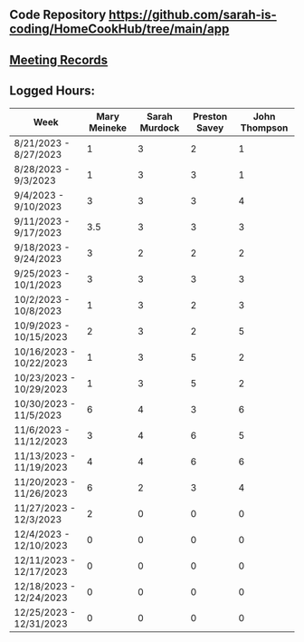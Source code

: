 ## Code Repository https://github.com/sarah-is-coding/HomeCookHub/tree/main/app

## [Meeting Records](Meeting%20Record.md)

## Logged Hours:
| Week | Mary Meineke | Sarah Murdock | Preston Savey | John Thompson |
| ----------- | ----------- | ----------- | ----------- | ----------- |
| 8/21/2023 - 8/27/2023 | 1 | 3 | 2 | 1 |
| 8/28/2023 - 9/3/2023 | 1 | 3 | 3 | 1 |
| 9/4/2023 - 9/10/2023 | 3 | 3 | 3 | 4 |
| 9/11/2023 - 9/17/2023 | 3.5 | 3 | 3 | 3 |
| 9/18/2023 - 9/24/2023 | 3 | 2 | 2 | 2 |
| 9/25/2023 - 10/1/2023 | 3 | 3 | 3 | 3 |
| 10/2/2023 - 10/8/2023 | 1 | 3 | 2 | 3 |
| 10/9/2023 - 10/15/2023 | 2 | 3 | 2 | 5 |
| 10/16/2023 - 10/22/2023 | 1 | 3 | 5 | 2 |
| 10/23/2023 - 10/29/2023 | 1 | 3 | 5 | 2 |
| 10/30/2023 - 11/5/2023 | 6 | 4 | 3 | 6 |
| 11/6/2023 - 11/12/2023 | 3 | 4 | 6 | 5 |
| 11/13/2023 - 11/19/2023 | 4 | 4 | 6 | 6 |
| 11/20/2023 - 11/26/2023 | 6 | 2 | 3 | 4 |
| 11/27/2023 - 12/3/2023 | 2 | 0 | 0 | 0 |
| 12/4/2023 - 12/10/2023 | 0 | 0 | 0 | 0 |
| 12/11/2023 - 12/17/2023 | 0 | 0 | 0 | 0 |
| 12/18/2023 - 12/24/2023 | 0 | 0 | 0 | 0 |
| 12/25/2023 - 12/31/2023 | 0 | 0 | 0 | 0 |
